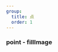 ```yaml
---
group:
  title: 点
  order: 1
---
```


### point - fillImage

<code src="./demos/fill-image.tsx"></code>
